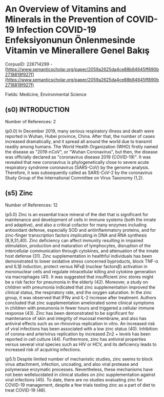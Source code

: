 # An Overview of Vitamins and Minerals in the Prevention of COVID-19 Infection COVID-19 Enfeksiyonunun Önlenmesinde Vitamin ve Minerallere Genel Bakış

CorpusID: 226714299 - [https://www.semanticscholar.org/paper/2059a2625da4ce88b84645ff890b2718819f927f](https://www.semanticscholar.org/paper/2059a2625da4ce88b84645ff890b2718819f927f)

Fields: Medicine, Environmental Science

## (s0) INTRODUCTION
Number of References: 2

(p0.0) In December 2019, many serious respiratory illness and death were reported in Wuhan, Hubei province, China. After that, the number of cases increased dramatically, and it spread all around the world due to transmit readily among humans. The World Health Organization (WHO) firstly named the disease as "2019-nCoV", or "Wuhan Coronavirus", but then, the disease was officially declared as "coronavirus disease 2019 (COVID-19)". It was revealed that new coronavirus is phylogenetically close to severe acute respiratory syndrome coronavirus (SARS-CoV) by the genome analysis. Therefore, it was subsequently called as SARS-CoV-2 by the coronavirus Study Group of the International Committee on Virus Taxonomy (1,2).
## (s5) Zinc
Number of References: 12

(p5.0) Zinc is an essential trace mineral of the diet that is significant for maintenance and development of cells in immune systems (both the innate and adaptive), and also a critical cofactor for many enzymes including antioxidant defense, especially SOD and antiinflammatory proteins, and for zinc-finger transcription factors implicating in DNA and RNA synthesis (8,9,31,40). Zinc deficiency can affect immunity resulting in impaired stimulation, production and maturation of lymphocytes, disruption of the intercellular communication through cytokines, and attenuation of the innate host defense (31). Zinc supplementation in healthful individuals has been demonstrated to lower oxidative stress concerned byproducts, block TNF-α and IL1β induction, protect versus NFκβ (nuclear factorκβ) activation in mononuclear cells and regulate intracellular killing and cytokine generation via macrophages (41). It was suggested that insufficient zinc stores might be a risk factor for pneumonia in the elderly (42). Moreover, a study on children with pneumonia indicated that zinc supplementation improved the clinical status, the respiratory rate, and the oxygen saturation. In the zinc group, it was observed that IFNγ and IL-2 increase after treatment. Authors concluded that zinc supplementation ameliorated some clinical symptoms in children with pneumonia in fewer hours and triggered a cellular immune response (43). Zinc has been demonstrated to be significant for maintenance of skin and integrity of mucosal membrane, and also has antiviral effects such as on rhinovirus replication in vitro. An increased risk of viral infections has been associated with a low zinc status (40). Inhibition of corona-and arterivirus replication by increased Zn2 + levels has been reported in cell culture (44). Furthermore, zinc has antiviral properties versus several viral species such as HIV or HCV, and its deficiency leads to increased risk of acquiring infections.

(p5.1) Despite limited number of mechanistic studies, zinc seems to block virus attachment, infection, uncoating, and also viral protease and polymerase enzymatic processes. Nevertheless, these mechanisms have not been wellelucidated in clinical studies on zinc supplementation against viral infections (45). To date, there are no studies evaluating zinc for COVID-19 management, despite a few trials testing zinc as a part of diet to treat COVID-19 (46).
